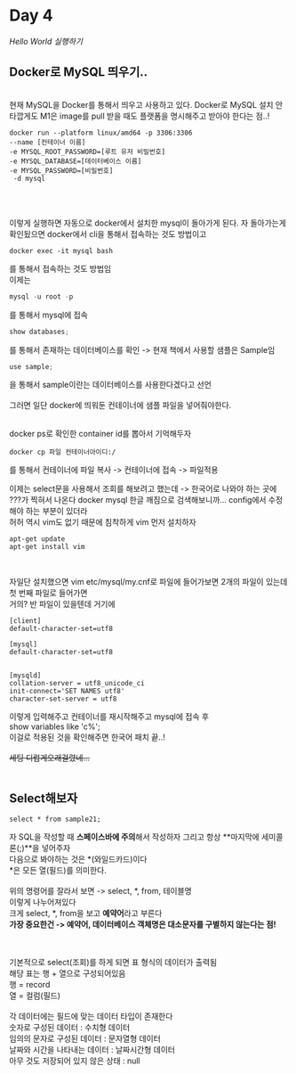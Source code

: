 # Day 4

_Hello World 실행하기_
<br>

## Docker로 MySQL 띄우기..

<br>
현재 MySQL을 Docker를 통해서 띄우고 사용하고 있다.
Docker로 MySQL 설치
안타깝게도 M1은 image를 pull 받을 때도 플랫폼을 명시해주고 받아야 한다는 점..!

```
docker run --platform linux/amd64 -p 3306:3306 
--name [컨테이너 이름] 
-e MYSQL_ROOT_PASSWORD=[루트 유저 비밀번호] 
-e MYSQL_DATABASE=[데이터베이스 이름] 
-e MYSQL_PASSWORD=[비밀번호]
 -d mysql
```

<br><br>

이렇게 실행하면 자동으로 docker에서 설치한 mysql이 돌아가게 된다.
자 돌아가는게 확인됬으면 docker에서 cli을 통해서 접속하는 것도 방법이고

```
docker exec -it mysql bash
```

를 통해서 접속하는 것도 방법임
<br>
이제는



```java
mysql -u root -p
```
를 통해서 mysql에 접속
<br>

```java
show databases;
```

를 통해서 존재하는 데이터베이스를 확인 -> 현재 책에서 사용할 샘플은 Sample임
<br>

```java
use sample;
```

을 통해서 sample이란는 데이터베이스를 사용한다겠다고 선언
<br><br>
그러면 일단 docker에 띄워둔 컨테이너에 샘플 파일을 넣어줘야한다.

<br>
docker ps로 확인한 container id를 뽑아서 기억해두자

```
docker cp 파일 컨테이너아이디:/
```

를 통해서 컨테이너에 파일 복사 -> 컨테이너에 접속 -> 파일적용

이제는 select문을 사용해서 조회를 해보려고 했는데 -> 한국어로 나와야 하는 곳에 ???가 찍혀서 나온다
docker mysql 한글 깨짐으로 검색해보니까... config에서 수정해야 하는 부분이 있더라
<br>
허허 역시 vim도 없기 때문에 침착하게 vim 먼저 설치하자

```
apt-get update
apt-get install vim
```

<br>

자일단 설치했으면 vim etc/mysql/my.cnf로 파일에 들어가보면 2개의 파일이 있는데 첫 번째 파일로 들어가면<br>
거의? 반 파일이 있을텐데 거기에

```
[client]
default-character-set=utf8

[mysql]
default-character-set=utf8


[mysqld]
collation-server = utf8_unicode_ci
init-connect='SET NAMES utf8'
character-set-server = utf8
```

이렇게 입력해주고 컨테이너를 재시작해주고 mysql에 접속 후
<br>
show variables like 'c%';
<br>
이걸로 적용된 것을 확인해주면 한국어 패치 끝..!
<br><br>
~~세팅 디럽게오래걸렸네...~~
<br><br>

## Select해보자

```
select * from sample21;
```

자 SQL을 작성할 때 **스페이스바에 주의**해서 작성하자 그리고 항상 **마지막에 세미콜론(;)**을 넣어주자
<br>
다음으로 봐야하는 것은 *(와일드카드)이다
<br>
*은 모든 열(필드)를 의미한다.
<br><br>
위의 명령어를 잘라서 보면 -> select, *, from, 테이블명<br>
이렇게 나누어져있다<br>
크게 select, *, from을 보고 **예약어**라고 부른다<br>
**가장 중요한건 -> 예약어, 데이터베이스 객체명은 대소문자를 구별하지 않는다는 점!**

<br><br>
기본적으로 select(조회)를 하게 되면 표 형식의 데이터가 출력됨<br>
해당 표는 행 + 열으로 구성되어있음<br>
행 = record <br>
열 = 컬럼(필드)<br>
<br>
각 데이터에는 필드에 맞는 데이터 타입이 존재한다<br>
숫자로 구성된 데이터 : 수치형 데이터<br>
임의의 문자로 구성된 데이터 : 문자열형 데이터<br>
날짜와 시간을 나타내는 데이터 : 날짜시간형 데이터<br>
아무 것도 저장되어 있지 않은 상태 : null<br>
<br><br><br><br><br>

